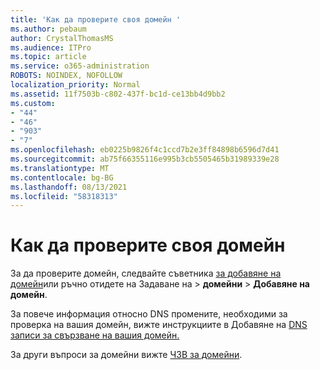 ```yaml
---
title: 'Как да проверите своя домейн '
ms.author: pebaum
author: CrystalThomasMS
ms.audience: ITPro
ms.topic: article
ms.service: o365-administration
ROBOTS: NOINDEX, NOFOLLOW
localization_priority: Normal
ms.assetid: 11f7503b-c802-437f-bc1d-ce13bb4d9bb2
ms.custom:
- "44"
- "46"
- "903"
- "7"
ms.openlocfilehash: eb0225b9826f4c1ccd7b2e3ff84898b6596d7d41
ms.sourcegitcommit: ab75f66355116e995b3cb5505465b31989339e28
ms.translationtype: MT
ms.contentlocale: bg-BG
ms.lasthandoff: 08/13/2021
ms.locfileid: "58318313"
---
```

# <a name="how-to-verify-your-domain"></a>Как да проверите своя домейн

За да проверите домейн, следвайте съветника [за добавяне на домейн](https://admin.microsoft.com/Adminportal#/Domains/Wizard)или ръчно отидете на Задаване на   >  **домейни**  >  **Добавяне на домейн**.

За повече информация относно DNS промените, необходими за проверка на вашия домейн, вижте инструкциите в Добавяне на [DNS записи за свързване на вашия домейн.](https://docs.microsoft.com/microsoft-365/admin/get-help-with-domains/create-dns-records-at-any-dns-hosting-provider)

За други въпроси за домейни вижте [ЧЗВ за домейни](https://docs.microsoft.com/microsoft-365/admin/setup/domains-faq).
